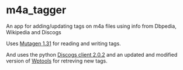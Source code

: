 # m4a_tagger
An app for adding/updating tags on m4a files using info from Dbpedia, Wikipedia and Discogs

Uses [Mutagen 1.31](https://mutagen.readthedocs.org) for reading and writing tags.

And uses the python [Discogs client 2.0.2](https://github.com/discogs/discogs_client)
  and an updated and modified version of [Wptools](https://github.com/siznax/wptools)
  for retreving new tags.
